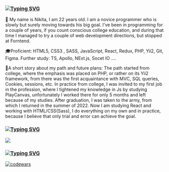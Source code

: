 ### [![Typing SVG](https://readme-typing-svg.herokuapp.com?color=%2336BCF7&lines=Welcome)](https://git.io/typing-svg) 
👋 My name is Nikita, I am 22 years old. I am a novice programmer who is slowly but surely moving towards his big goal. 
I've been in programming for a couple of years, if you count conscious college education, and during that time I managed to try a couple of web development directions, but stopped at Forntend.

🎓Proficient: HTML5, CSS3 , SASS, JavaScript, React, Redux, PHP, Yii2, Git, Figma.
  Further study: TS, Apollo, NExt.js, Socet IO .... 
  
🚶A short story about my path and future plans:
The path started from college, where the emphasis was placed on PHP, or rather on its Yii2 framework, from there was the first acquaintance with MVС, SQL queries, Cookies, sessions, etc.
In practice from college, I was invited to my first job in the profession, where I tightened my knowledge in Js by studying PlayCanvas, unfortunately I worked there for only 5 months and left because of my studies. 
After graduation, I was taken to the army, from which I returned in the summer of 2022.
 Now I am studying React and working with HTML/CSS(Sass), I do everything on my own and in practice, because I believe that only trial and error can achieve the goal. 

### [![Typing SVG](https://readme-typing-svg.herokuapp.com?color=%2336BCF7&lines=GitHub+Stats)](https://git.io/typing-svg) 


![](https://github-profile-summary-cards.vercel.app/api/cards/profile-details?username=FoXuLife&theme=solarized_dark)

### [![Typing SVG](https://readme-typing-svg.herokuapp.com?color=%2336BCF7&lines=CodeWars+Profile)](https://git.io/typing-svg) 

[![codewars](https://www.codewars.com/users/FoXuLife/badges/large)](https://www.codewars.com/users/FoXuLife)
